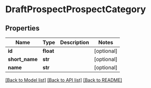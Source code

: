 # DraftProspectProspectCategory

## Properties
Name | Type | Description | Notes
------------ | ------------- | ------------- | -------------
**id** | **float** |  | [optional] 
**short_name** | **str** |  | [optional] 
**name** | **str** |  | [optional] 

[[Back to Model list]](../README.md#documentation-for-models) [[Back to API list]](../README.md#documentation-for-api-endpoints) [[Back to README]](../README.md)


